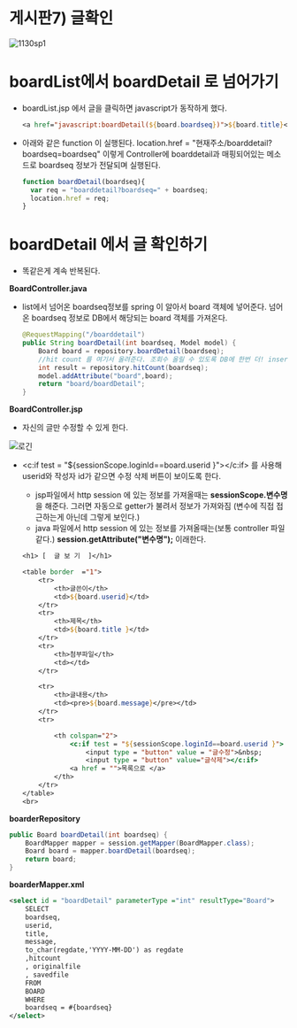 # 게시판7) 글확인

![1130sp1](https://user-images.githubusercontent.com/37058233/101342668-3d6a7880-38c6-11eb-99c6-38719cc4416e.gif)

# boardList에서 boardDetail 로 넘어가기

- boardList.jsp 에서 글을 클릭하면 javascript가 동작하게 했다. 

  ```jsp
  <a href="javascript:boardDetail(${board.boardseq})">${board.title}</a>
  ```

- 아래와 같은 function 이 실행된다. location.href = "현재주소/boarddetail?boardseq=boardseq" 이렇게 Controller에 boarddetail과 매핑되어있는 메소드로 boardseq 정보가 전달되며 실행된다.

  ```javascript
  function boardDetail(boardseq){
  	var req = "boarddetail?boardseq=" + boardseq;
  	location.href = req;
  }
  ```

  

# boardDetail 에서 글 확인하기

- 똑같은게 계속 반복된다. 

**BoardController.java**

- list에서 넘어온 boardseq정보를 spring 이 알아서 board 객체에 넣어준다. 넘어온 boardseq 정보로 DB에서 해당되는 board 객체를 가져온다.

  ```java
  @RequestMapping("/boarddetail")
  public String boardDetail(int boardseq, Model model) {
      Board board = repository.boardDetail(boardseq);
      //hit count 를 여기서 올려준다. 조회수 올릴 수 있도록 DB에 한번 더! insert, delete, update는 oracle에서 int를 리턴한다. select만 객체를 리턴한다.
      int result = repository.hitCount(boardseq);
      model.addAttribute("board",board);
      return "board/boardDetail";
  }
  ```

**BoardController.jsp**

- 자신의 글만 수정할 수 있게 한다.

![로긴](https://user-images.githubusercontent.com/37058233/101342675-40656900-38c6-11eb-8cae-ef8abce9f634.PNG)

- &lt;c:if test = "${sessionScope.loginId==board.userid }">&lt;/c:if> 를 사용해 userid와 작성자 id가 같으면 수정 삭제 버튼이 보이도록 한다.

  - jsp파일에서 http session 에 있는 정보를 가져올때는 **sessionScope.변수명** 을 해준다. 그러면 자동으로 getter가 불려서 정보가 가져와짐 (변수에 직접 접근하는게 아닌데 그렇게 보인다.)
  - java 파일에서 http session 에 있는 정보를 가져올때는(보통 controller 파일 같다.) **session.getAttribute("변수명");** 이래한다.

  ```jsp
  <h1> [  글 보 기  ]</h1>
  
  <table border  ="1">
      <tr>
          <th>글쓴이</th>
          <td>${board.userid}</td>
      </tr>
      <tr>
          <th>제목</th>
          <td>${board.title }</td>
      </tr>
      <tr>
          <th>첨부파일</th>
          <td></td>
      </tr>
  
      <tr>
          <th>글내용</th>
          <td><pre>${board.message}</pre></td>
      </tr>
      <tr>
  
          <th colspan="2">
              <c:if test = "${sessionScope.loginId==board.userid }">
                  <input type = "button" value = "글수정">&nbsp;
                  <input type = "button" value="글삭제"></c:if>
              <a href = "">목록으로 </a>
          </th>
      </tr>
  </table>
  <br>
  ```

**boarderRepository**

```java
public Board boardDetail(int boardseq) {
    BoardMapper mapper = session.getMapper(BoardMapper.class);
    Board board = mapper.boardDetail(boardseq);
    return board;
}
```

**boarderMapper.xml**

```xml
<select id = "boardDetail" parameterType ="int" resultType="Board">
    SELECT 
    boardseq,
    userid,
    title,
    message,
    to_char(regdate,'YYYY-MM-DD') as regdate
    ,hitcount
    , originalfile
    , savedfile
    FROM 
    BOARD
    WHERE
    boardseq = #{boardseq}
</select>
```


